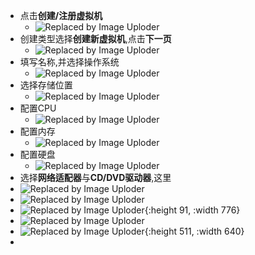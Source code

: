 - 点击**创建/注册虚拟机**
	- ![Replaced by Image Uploder](https://gitee.com/superficial/blogimage/raw/master/img/image_1648085726571_0.png)
- 创建类型选择**创建新虚拟机**,点击**下一页**
	- ![Replaced by Image Uploder](https://gitee.com/superficial/blogimage/raw/master/img/image_1648085740992_0.png)
- 填写名称,并选择操作系统
	- ![Replaced by Image Uploder](https://gitee.com/superficial/blogimage/raw/master/img/image_1648085763225_0.png)
- 选择存储位置
	- ![Replaced by Image Uploder](https://gitee.com/superficial/blogimage/raw/master/img/image_1648085784343_0.png)
- 配置CPU
	- ![Replaced by Image Uploder](https://gitee.com/superficial/blogimage/raw/master/img/image_1648085919993_0.png)
- 配置内存
	- ![Replaced by Image Uploder](https://gitee.com/superficial/blogimage/raw/master/img/image_1648085937782_0.png)
- 配置硬盘
	- ![Replaced by Image Uploder](https://gitee.com/superficial/blogimage/raw/master/img/image_1648085954790_0.png)
- 选择**网络适配器**与**CD/DVD驱动器**,这里
- ![Replaced by Image Uploder](https://gitee.com/superficial/blogimage/raw/master/img/image_1648085970104_0.png)
- ![Replaced by Image Uploder](https://gitee.com/superficial/blogimage/raw/master/img/image_1648085995728_0.png)
- ![Replaced by Image Uploder](https://gitee.com/superficial/blogimage/raw/master/img/image_1648086018648_0.png){:height 91, :width 776}
- ![Replaced by Image Uploder](https://gitee.com/superficial/blogimage/raw/master/img/image_1648086044109_0.png)
- ![Replaced by Image Uploder](https://gitee.com/superficial/blogimage/raw/master/img/image_1648086073181_0.png){:height 511, :width 640}
-